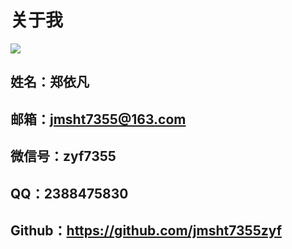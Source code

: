 # 关于我

![](/about.svg)

## 姓名：郑依凡

## 邮箱：jmsht7355@163.com

## 微信号：zyf7355

## QQ：2388475830

## Github：https://github.com/jmsht7355zyf
